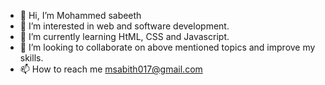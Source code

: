 - 👋 Hi, I’m Mohammed sabeeth
- 👀 I’m interested in web and software development.
- 🌱 I’m currently learning HtML, CSS and Javascript.
- 💞️ I’m looking to collaborate on above mentioned topics and improve my skills.
- 📫 How to reach me msabith017@gmail.com

<!---
Msabeeth/Msabeeth is a ✨ special ✨ repository because its `README.md` (this file) appears on your GitHub profile.
You can click the Preview link to take a look at your changes.
--->
